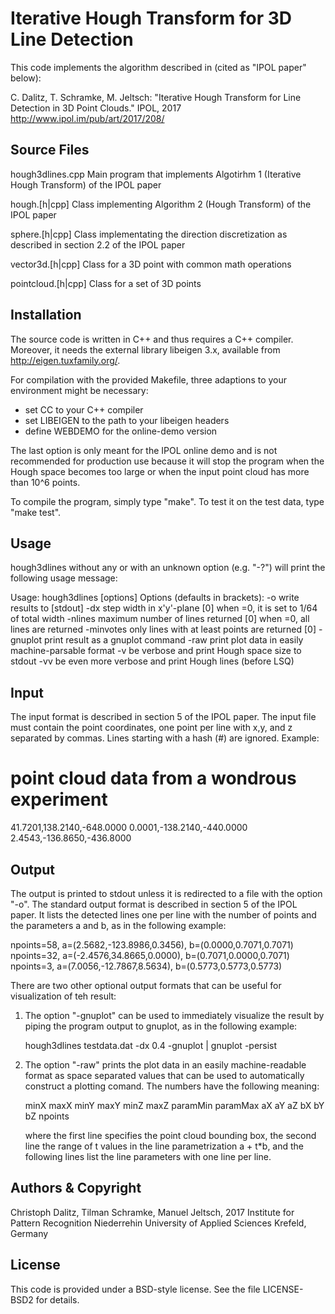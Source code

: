 Iterative Hough Transform for 3D Line Detection
===============================================

This code implements the algorithm described in
(cited as "IPOL paper" below):

C. Dalitz, T. Schramke, M. Jeltsch: "Iterative Hough Transform for
Line Detection in 3D Point Clouds." IPOL, 2017
http://www.ipol.im/pub/art/2017/208/

Source Files
------------

hough3dlines.cpp
   Main program that implements Algotirhm 1 (Iterative Hough Transform)
   of the IPOL paper

hough.[h|cpp]
   Class implementing Algorithm 2 (Hough Transform) of the IPOL paper

sphere.[h|cpp]
   Class implementating the direction discretization as described in
   section 2.2 of the IPOL paper

vector3d.[h|cpp]
   Class for a 3D point with common math operations

pointcloud.[h|cpp]
   Class for a set of 3D points


Installation
------------

The source code is written in C++ and thus requires a C++ compiler.
Moreover, it needs the external library libeigen 3.x, available from
http://eigen.tuxfamily.org/.

For compilation with the provided Makefile, three adaptions to your
environment might be necessary:

 - set CC to your C++ compiler
 - set LIBEIGEN to the path to your libeigen headers
 - define WEBDEMO for the online-demo version

The last option is only meant for the IPOL online demo and is not recommended
for production use because it will stop the program when the Hough space
becomes too large or when the input point cloud has more than 10^6 points.

To compile the program, simply type "make". To test it on the test data,
type "make test".


Usage
-----

hough3dlines without any or with an unknown option (e.g. "-?") will print
the following usage message:

Usage:
    hough3dlines [options] <infile>
Options (defaults in brackets):
    -o <outfile>   write results to <outfile> [stdout]
    -dx <dx>       step width in x'y'-plane [0]
                   when <dx>=0, it is set to 1/64 of total width
    -nlines <nl>   maximum number of lines returned [0]
                   when <nl>=0, all lines are returned
    -minvotes <nv> only lines with at least <nv> points are returned [0]
    -gnuplot       print result as a gnuplot command
    -raw           print plot data in easily machine-parsable format
    -v             be verbose and print Hough space size to stdout
    -vv            be even more verbose and print Hough lines (before LSQ)


Input
-----

The input format is described in section 5 of the IPOL paper.
The input file must contain the point coordinates, one point per line
with x,y, and z separated by commas. Lines starting with a hash (#)
are ignored. Example:

  # point cloud data from a wondrous experiment
  41.7201,138.2140,-648.0000
  0.0001,-138.2140,-440.0000
  2.4543,-136.8650,-436.8000


Output
------

The output is printed to stdout unless it is redirected to a file with
the option "-o". The standard output format is described in section 5
of the IPOL paper. It lists the detected lines one per line with the
number of points and the parameters a and b, as in the following example:

  npoints=58, a=(2.5682,-123.8986,0.3456), b=(0.0000,0.7071,0.7071)
  npoints=32, a=(-2.4576,34.8665,0.0000), b=(0.7071,0.0000,0.7071)
  npoints=3, a=(7.0056,-12.7867,8.5634), b=(0.5773,0.5773,0.5773)

There are two other optional output formats that can be useful for
visualization of teh result:

 1) The option "-gnuplot" can be used to immediately visualize the result by
    piping the program output to gnuplot, as in the following example:

      hough3dlines testdata.dat -dx 0.4 -gnuplot | gnuplot -persist

 2) The option "-raw" prints the plot data in an easily machine-readable
    format as space separated values that can be used to automatically
    construct a plotting comand. The numbers have the following meaning:

      minX maxX minY maxY minZ maxZ
      paramMin paramMax
      aX aY aZ bX bY bZ npoints

    where the first line specifies the point cloud bounding box, the
    second line the range of t values in the line parametrization a + t*b,
    and the following lines list the line parameters with one line per line.


Authors & Copyright
-------------------

Christoph Dalitz, Tilman Schramke, Manuel Jeltsch, 2017
Institute for Pattern Recognition
Niederrehin University of Applied Sciences
Krefeld, Germany


License
-------

This code is provided under a BSD-style license.
See the file LICENSE-BSD2 for details.
